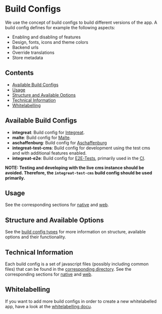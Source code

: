 # Build Configs

We use the concept of build configs to build different versions of the app. A build config defines for example the following aspects:
* Enabling and disabling of features
* Design, fonts, icons and theme colors
* Backend urls
* Override translations
* Store metadata

## Contents

* [Available Build Configs](#available-build-configs)
* [Usage](#usage)
* [Structure and Available Options](#structure-and-available-options)
* [Technical Information](#technical-information)
* [Whitelabelling](#whitelabelling)

## Available Build Configs

* **integreat**: Build config for [Integreat](https://integreat-app.de).
* **malte**: Build config for [Malte](https://www.malteser-werke.de/malte-app.html).
* **aschaffenburg**: Build config for [Aschaffenburg](https://aschaffenburg.app) 
* **integreat-test-cms**: Build config for development using the test cms and with additional features enabled.
* **integreat-e2e**: Build config for [E2E-Tests](../native/docs/e2e-testing.md), primarily used in the [CI](../docs/cicd.md).

**NOTE: Testing and developing with the live cms instance should be avoided.
Therefore, the `integreat-test-cms` build config should be used primarily.**

## Usage

See the corresponding sections for [native](../native/docs/build-configs.md#using-a-build-config) and [web](../web/docs/build-configs.md#using-a-build-config).

## Structure and Available Options

See the [build config types](./BuildConfigType.js) for more information on structure, available options and their functionality.

## Technical Information

Each build config is a set of javascript files (possibly including common files) that can be found in the [corresponding directory](../build-configs/configs).
See the corresponding sections for [native](../native/docs/build-configs.md#technical-information) and [web](../web/docs/build-configs.md#technical-information).

## Whitelabelling

If you want to add more build configs in order to create a new whitelabelled app, have a look at the [whitelabelling docu](../docs/whitelabelling.md).
